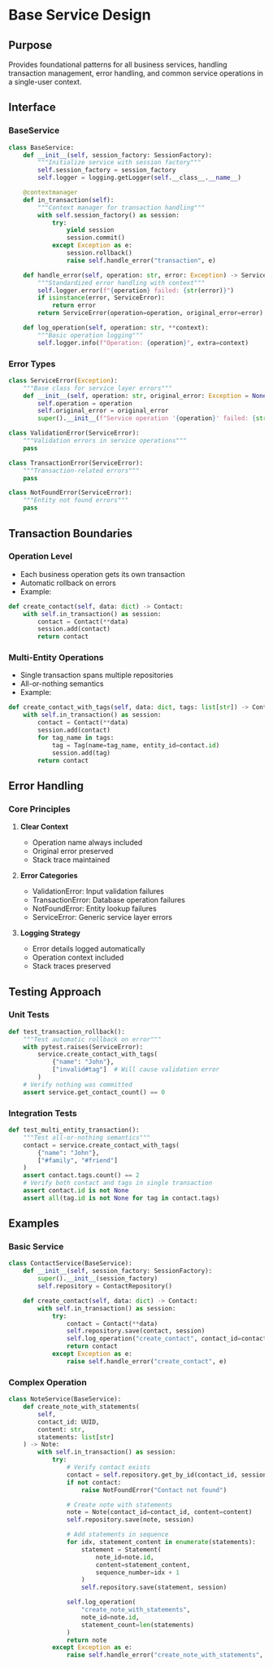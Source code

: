 # Base Service Design

## Purpose
Provides foundational patterns for all business services, handling transaction management, error handling, and common service operations in a single-user context.

## Interface

### BaseService
```python
class BaseService:
    def __init__(self, session_factory: SessionFactory):
        """Initialize service with session factory"""
        self.session_factory = session_factory
        self.logger = logging.getLogger(self.__class__.__name__)

    @contextmanager
    def in_transaction(self):
        """Context manager for transaction handling"""
        with self.session_factory() as session:
            try:
                yield session
                session.commit()
            except Exception as e:
                session.rollback()
                raise self.handle_error("transaction", e)

    def handle_error(self, operation: str, error: Exception) -> ServiceError:
        """Standardized error handling with context"""
        self.logger.error(f"{operation} failed: {str(error)}")
        if isinstance(error, ServiceError):
            return error
        return ServiceError(operation=operation, original_error=error)

    def log_operation(self, operation: str, **context):
        """Basic operation logging"""
        self.logger.info(f"Operation: {operation}", extra=context)
```

### Error Types
```python
class ServiceError(Exception):
    """Base class for service layer errors"""
    def __init__(self, operation: str, original_error: Exception = None):
        self.operation = operation
        self.original_error = original_error
        super().__init__(f"Service operation '{operation}' failed: {str(original_error)}")

class ValidationError(ServiceError):
    """Validation errors in service operations"""
    pass

class TransactionError(ServiceError):
    """Transaction-related errors"""
    pass

class NotFoundError(ServiceError):
    """Entity not found errors"""
    pass
```

## Transaction Boundaries

### Operation Level
- Each business operation gets its own transaction
- Automatic rollback on errors
- Example:
```python
def create_contact(self, data: dict) -> Contact:
    with self.in_transaction() as session:
        contact = Contact(**data)
        session.add(contact)
        return contact
```

### Multi-Entity Operations
- Single transaction spans multiple repositories
- All-or-nothing semantics
- Example:
```python
def create_contact_with_tags(self, data: dict, tags: list[str]) -> Contact:
    with self.in_transaction() as session:
        contact = Contact(**data)
        session.add(contact)
        for tag_name in tags:
            tag = Tag(name=tag_name, entity_id=contact.id)
            session.add(tag)
        return contact
```

## Error Handling

### Core Principles
1. **Clear Context**
   - Operation name always included
   - Original error preserved
   - Stack trace maintained

2. **Error Categories**
   - ValidationError: Input validation failures
   - TransactionError: Database operation failures
   - NotFoundError: Entity lookup failures
   - ServiceError: Generic service layer errors

3. **Logging Strategy**
   - Error details logged automatically
   - Operation context included
   - Stack traces preserved

## Testing Approach

### Unit Tests
```python
def test_transaction_rollback():
    """Test automatic rollback on error"""
    with pytest.raises(ServiceError):
        service.create_contact_with_tags(
            {"name": "John"},
            ["invalid#tag"]  # Will cause validation error
        )
    # Verify nothing was committed
    assert service.get_contact_count() == 0
```

### Integration Tests
```python
def test_multi_entity_transaction():
    """Test all-or-nothing semantics"""
    contact = service.create_contact_with_tags(
        {"name": "John"},
        ["#family", "#friend"]
    )
    assert contact.tags.count() == 2
    # Verify both contact and tags in single transaction
    assert contact.id is not None
    assert all(tag.id is not None for tag in contact.tags)
```

## Examples

### Basic Service
```python
class ContactService(BaseService):
    def __init__(self, session_factory: SessionFactory):
        super().__init__(session_factory)
        self.repository = ContactRepository()

    def create_contact(self, data: dict) -> Contact:
        with self.in_transaction() as session:
            try:
                contact = Contact(**data)
                self.repository.save(contact, session)
                self.log_operation("create_contact", contact_id=contact.id)
                return contact
            except Exception as e:
                raise self.handle_error("create_contact", e)
```

### Complex Operation
```python
class NoteService(BaseService):
    def create_note_with_statements(
        self,
        contact_id: UUID,
        content: str,
        statements: list[str]
    ) -> Note:
        with self.in_transaction() as session:
            try:
                # Verify contact exists
                contact = self.repository.get_by_id(contact_id, session)
                if not contact:
                    raise NotFoundError("Contact not found")

                # Create note with statements
                note = Note(contact_id=contact_id, content=content)
                self.repository.save(note, session)

                # Add statements in sequence
                for idx, statement_content in enumerate(statements):
                    statement = Statement(
                        note_id=note.id,
                        content=statement_content,
                        sequence_number=idx + 1
                    )
                    self.repository.save(statement, session)

                self.log_operation(
                    "create_note_with_statements",
                    note_id=note.id,
                    statement_count=len(statements)
                )
                return note
            except Exception as e:
                raise self.handle_error("create_note_with_statements", e)
```

